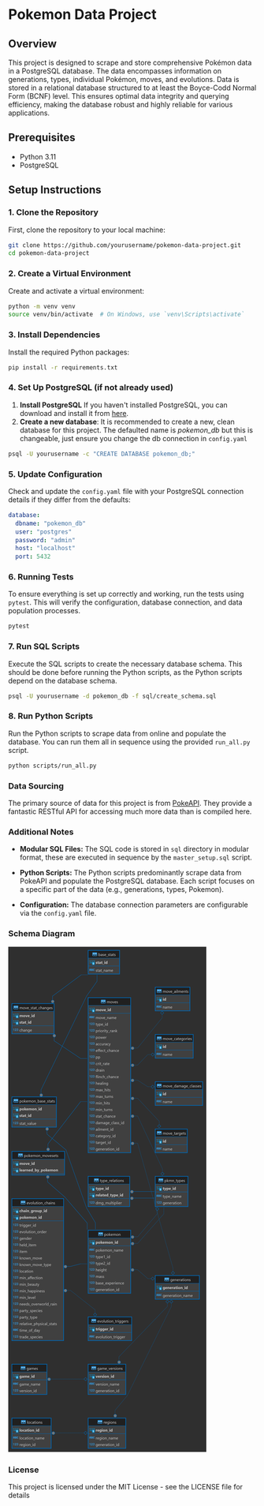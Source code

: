 # Pokemon Data Project

## Overview

This project is designed to scrape and store comprehensive Pokémon data in a PostgreSQL database. The data encompasses information on generations, types, individual Pokémon, moves, and evolutions. Data is stored in a relational database structured to at least the Boyce-Codd Normal Form (BCNF) level. This ensures optimal data integrity and querying efficiency, making the database robust and highly reliable for various applications.


## Prerequisites

- Python 3.11
- PostgreSQL

## Setup Instructions

### 1. Clone the Repository

First, clone the repository to your local machine:

```sh
git clone https://github.com/yourusername/pokemon-data-project.git
cd pokemon-data-project
```

### 2. Create a Virtual Environment

Create and activate a virtual environment:

```sh
python -m venv venv
source venv/bin/activate  # On Windows, use `venv\Scripts\activate`
```

### 3. Install Dependencies

Install the required Python packages:

```sh
pip install -r requirements.txt
```

### 4. Set Up PostgreSQL (if not already used)

1. **Install PostgreSQL** If you haven't installed PostgreSQL, you can download and install it from [here](https://www.postgresql.org/download/).
2. **Create a new database**: It is recommended to create a new, clean database for this project. The defaulted name is *pokemon_db* but this is changeable, just ensure you change the db connection in `config.yaml`

```sh
psql -U yourusername -c "CREATE DATABASE pokemon_db;"
```

### 5. Update Configuration

Check and update the `config.yaml` file with your PostgreSQL connection details if they differ from the defaults:

```yaml
database:
  dbname: "pokemon_db"
  user: "postgres"
  password: "admin"
  host: "localhost"
  port: 5432
```

### 6. Running Tests
To ensure everything is set up correctly and working, run the tests using `pytest`. This will verify the configuration, database connection, and data population processes.

```sh
pytest
```

### 7. Run SQL Scripts

Execute the SQL scripts to create the necessary database schema. This should be done before running the Python scripts, as the Python scripts depend on the database schema.

```sh
psql -U yourusername -d pokemon_db -f sql/create_schema.sql
```

### 8. Run Python Scripts

Run the Python scripts to scrape data from online and populate the database. You can run them all in sequence using the provided `run_all.py` script.

```sh
python scripts/run_all.py
```

### Data Sourcing

The primary source of data for this project is from [PokeAPI](https://github.com/PokeAPI/pokeapi). They provide a fantastic RESTful API for accessing much more data than is compiled here.

### Additional Notes

- **Modular SQL Files:** The SQL code is stored in `sql` directory in modular format, these are executed in sequence by the `master_setup.sql` script.

- **Python Scripts:** The Python scripts predominantly scrape data from PokeAPI and populate the PostgreSQL database. Each script focuses on a specific part of the data (e.g., generations, types, Pokemon). 

- **Configuration:** The database connection parameters are configurable via the `config.yaml` file.


### Schema Diagram

![Schema Diagram](schema.png)


### License

This project is licensed under the MIT License - see the LICENSE file for details
